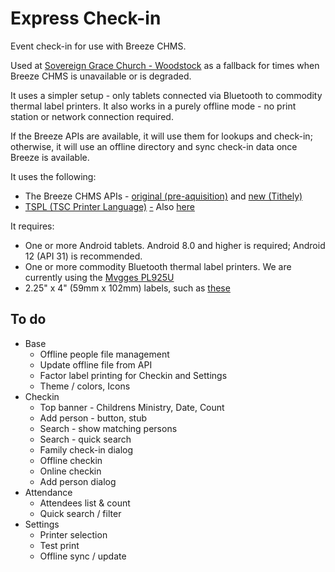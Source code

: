 # Express Check-in

Event check-in for use with Breeze CHMS.

Used at [Sovereign Grace Church - Woodstock](https://sgcatlanta.org/) as a fallback for times when Breeze CHMS is unavailable or is degraded.

It uses a simpler setup - only tablets connected via Bluetooth to commodity thermal label printers. It also works in a purely offline mode - no print station or network connection required.

If the Breeze APIs are available, it will use them for lookups and check-in; otherwise, it will use an offline directory and sync check-in data once Breeze is available.

It uses the following:

- The Breeze CHMS APIs - [original (pre-aquisition)](https://app.breezechms.com/api) and [new (Tithely)](https://app.swaggerhub.com/apis/Tithe.ly/Breeze/2023-06-09)
- [TSPL (TSC Printer Language)](https://scancode.ru/upload/iblock/937/GP_1125T-Gprinter-Barcode-Printer-TSPL-Programming-Manual.pdf) [-](https://hackernoon.com/how-to-print-labels-with-tspl-and-javascript) Also [here](https://www.icintracom.biz/redazione/libretti/libretto7028-04-1.pdf)

It requires:
- One or more Android tablets. Android 8.0 and higher is required; Android 12 (API 31) is recommended.
- One or more commodity Bluetooth thermal label printers. We are currently using the [Mvgges PL925U](https://www.amazon.com/gp/product/B0DBYW5C3L/ref=ppx_yo_dt_b_asin_title_o00_s00?ie=UTF8&th=1)
- 2.25" x 4" (59mm x 102mm) labels, such as [these](https://www.amazon.com/gp/product/B0CGZWZLLP/ref=ppx_yo_dt_b_search_asin_title?ie=UTF8&th=1)

## To do
- Base
  - Offline people file management
  - Update offline file from API
  - Factor label printing for Checkin and Settings
  - Theme / colors, Icons
- Checkin
  - Top banner - Childrens Ministry, Date, Count
  - Add person - button, stub
  - Search - show matching persons
  - Search - quick search
  - Family check-in dialog
  - Offline checkin
  - Online checkin
  - Add person dialog
- Attendance
  - Attendees list & count
  - Quick search / filter
- Settings
  - Printer selection
  - Test print
  - Offline sync / update



